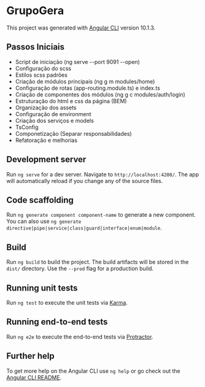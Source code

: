 # GrupoGera

This project was generated with [Angular CLI](https://github.com/angular/angular-cli) version 10.1.3.

## Passos Iniciais

- Script de iniciação (ng serve --port 9091 --open)
- Configuração do scss
- Estilos scss padrões
- Criação de módulos principais (ng g m modules/home)
- Configuração de rotas (app-routing.module.ts) e index.ts
- Criação de componentes dos módulos (ng g c modules/auth/login)
- Estruturação do html e css da página (BEM)
- Organização dos assets
- Configuração de environment
- Criação dos serviços e models
- TsConfig
- Componetização (Separar responsabilidades)
- Refatoração e melhorias

## Development server

Run `ng serve` for a dev server. Navigate to `http://localhost:4200/`. The app will automatically reload if you change any of the source files.

## Code scaffolding

Run `ng generate component component-name` to generate a new component. You can also use `ng generate directive|pipe|service|class|guard|interface|enum|module`.

## Build

Run `ng build` to build the project. The build artifacts will be stored in the `dist/` directory. Use the `--prod` flag for a production build.

## Running unit tests

Run `ng test` to execute the unit tests via [Karma](https://karma-runner.github.io).

## Running end-to-end tests

Run `ng e2e` to execute the end-to-end tests via [Protractor](http://www.protractortest.org/).

## Further help

To get more help on the Angular CLI use `ng help` or go check out the [Angular CLI README](https://github.com/angular/angular-cli/blob/master/README.md).
